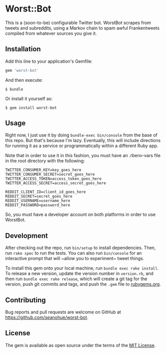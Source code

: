 # Worst::Bot

This is a (soon-to-be) configurable Twitter bot.
WorstBot scrapes from tweets and subreddits, using a Markov chain to spam awful Frankentweets compiled from whatever sources you give it.

## Installation

Add this line to your application's Gemfile:

```ruby
gem 'worst-bot'
```

And then execute:

    $ bundle

Or install it yourself as:

    $ gem install worst-bot

## Usage

Right now, I just use it by doing `bundle-exec bin/console` from the base of this repo.
But that's because I'm lazy.
Eventually, this will include directions for running it as a service or programmatically within a different Ruby app.

Note that in order to use it in this fashion, you must have an .rbenv-vars file in the root directory with the following:
```
TWITTER_CONSUMER_KEY=key_goes_here
TWITTER_CONSUMER_SECRET=secret_goes_here
TWITTER_ACCESS_TOKEN=access_token_goes_here
TWITTER_ACCESS_SECRET=access_secret_goes_here

REDDIT_CLIENT_ID=client_id_goes_here
REDDIT_SECRET=secret_goes_here
REDDIT_USERNAME=username_here
REDDIT_PASSWORD=password_here
```

So, you must have a developer account on both platforms in order to use WorstBot.

## Development

After checking out the repo, run `bin/setup` to install dependencies. Then, run `rake spec` to run the tests. You can also run `bin/console` for an interactive prompt that will ~allow you to experiment~ tweet things.

To install this gem onto your local machine, run `bundle exec rake install`. To release a new version, update the version number in `version.rb`, and then run `bundle exec rake release`, which will create a git tag for the version, push git commits and tags, and push the `.gem` file to [rubygems.org](https://rubygems.org).

## Contributing

Bug reports and pull requests are welcome on GitHub at https://github.com/seanohue/worst-bot.


## License

The gem is available as open source under the terms of the [MIT License](http://opensource.org/licenses/MIT).

